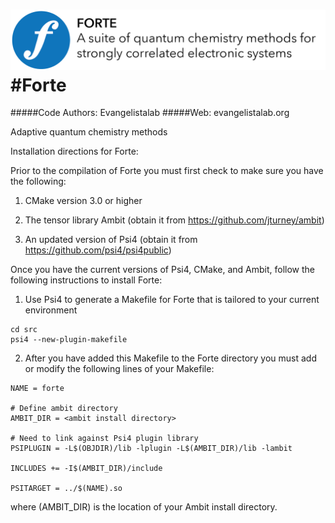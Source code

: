 ![forte](lib/logos/forte_logo_github.png)
#Forte
=============

#####Code Authors: Evangelistalab
#####Web: evangelistalab.org

Adaptive quantum chemistry methods

Installation directions for Forte:

Prior to the compilation of Forte you must first check to make sure you have the following:

1. CMake version 3.0 or higher

2. The tensor library Ambit (obtain it from https://github.com/jturney/ambit)

3. An updated version of Psi4 (obtain it from https://github.com/psi4/psi4public)

Once you have the current versions of Psi4, CMake, and Ambit, follow the following instructions to install Forte:

1. Use Psi4 to generate a Makefile for Forte that is tailored to your current environment
```
cd src
psi4 --new-plugin-makefile
```

2. After you have added this Makefile to the Forte directory you must add or
modify the following lines of your Makefile:
```
NAME = forte

# Define ambit directory
AMBIT_DIR = <ambit install directory>

# Need to link against Psi4 plugin library
PSIPLUGIN = -L$(OBJDIR)/lib -lplugin -L$(AMBIT_DIR)/lib -lambit

INCLUDES += -I$(AMBIT_DIR)/include

PSITARGET = ../$(NAME).so
```

where (AMBIT_DIR) is the location of your Ambit install directory.
